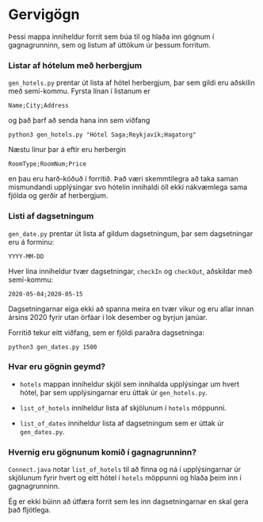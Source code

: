 # Gervigögn

Þessi mappa inniheldur forrit sem
búa til og hlaða inn gögnum í 
gagnagrunninn, sem og listum af
úttökum úr þessum forritum.

### Listar af hótelum með herbergjum

`gen_hotels.py` prentar út lista af hótel herbergjum,
þar sem gildi eru aðskilin með semí-kommu.
Fyrsta línan í listanum er

```
Name;City;Address
```

og það þarf að senda hana inn sem viðfang

```
python3 gen_hotels.py "Hótel Saga;Reykjavík;Hagatorg"
```

Næstu línur þar á eftir eru herbergin

```
RoomType;RoomNum;Price
```

en þau eru harð-kóðuð í forritið. Það væri
skemmtilegra að taka saman mismundandi 
upplýsingar svo hótelin innihaldi öll ekki
nákvæmlega sama fjölda og gerðir
af herbergjum.

### Listi af dagsetningum

`gen_date.py` prentar út lista af gildum dagsetningum, 
þar sem dagsetningar eru á forminu: 

```
YYYY-MM-DD
```

Hver lína inniheldur tvær dagsetningar,
`checkIn` og `checkOut`, aðskildar með 
semí-kommu:

```
2020-05-04;2020-05-15
```

Dagsetningarnar eiga ekki að spanna
meira en tvær vikur og eru allar innan ársins
2020 fyrir utan örfáar í lok desember og
byrjun janúar.

Forritið tekur eitt viðfang, sem er 
fjöldi paraðra dagsetninga:

```
python3 gen_dates.py 1500
```

### Hvar eru gögnin geymd?

+ `hotels` mappan inniheldur skjöl sem 
  innihalda upplýsingar um hvert hótel,
  þar sem upplýsingarnar eru úttak úr 
  `gen_hotels.py`.

+ `list_of_hotels` inniheldur lista
af skjölunum í `hotels` möppunni.

+ `list_of_dates` inniheldur lista
  af dagsetningum sem er úttak úr
  `gen_dates.py`.

### Hvernig eru gögnunum komið í gagnagrunninn?

`Connect.java` notar `list_of_hotels`
til að finna og ná í upplýsingarnar úr
skjölunum fyrir hvert og eitt hótel í 
`hotels` möppunni og hlaða þeim inn í 
gagnagrunninn. 

Ég er ekki búinn að útfæra forrit sem
les inn dagsetningarnar en skal gera 
það fljótlega. 
